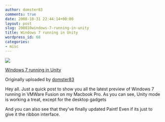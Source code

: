 ```yaml
---
author: domster83
comments: true
date: 2008-10-31 22:44:14+00:00
layout: post
slug: 200810windows-7-running-in-unity
title: Windows 7 running in Unity
wordpress_id: 68
categories:
- misc
---
```


[![](http://farm4.static.flickr.com/3045/2990324114_9b945fe431_m.jpg)](http://www.flickr.com/photos/domster83/2990324114/)

[Windows 7 running in Unity](http://www.flickr.com/photos/domster83/2990324114/)




Originally uploaded by [domster83](http://www.flickr.com/people/domster83/)





Hey all. Just a quick post to show you all the latest preview of Windows 7 running in VMWare Fusion on my Macbook Pro. As you can see, Unity mode is working a treat, except for the desktop gadgets




And you can also see that they've finally updated Paint! Even if its just to give it the ribbon interface.
